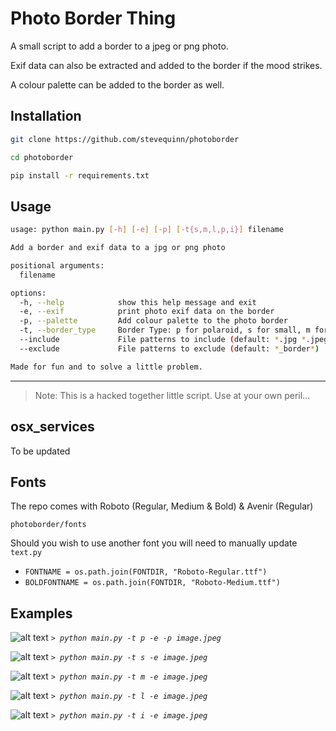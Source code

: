# Photo Border Thing

A small script to add a border to a jpeg or png photo.

Exif data can also be extracted and added to the border if the mood strikes.

A colour palette can be added to the border as well.

## Installation

```bash 
git clone https://github.com/stevequinn/photoborder
```

```bash
cd photoborder
```

```bash
pip install -r requirements.txt
```

## Usage

```bash
usage: python main.py [-h] [-e] [-p] [-t{s,m,l,p,i}] filename

Add a border and exif data to a jpg or png photo

positional arguments:
  filename

options:
  -h, --help            show this help message and exit
  -e, --exif            print photo exif data on the border
  -p, --palette         Add colour palette to the photo border
  -t, --border_type     Border Type: p for polaroid, s for small, m for medium, l for large, i for instagram (default: s)
  --include             File patterns to include (default: *.jpg *.jpeg *.png, *.JPG, *.JPEG, *.PNG)
  --exclude             File patterns to exclude (default: *_border*)

Made for fun and to solve a little problem.
```

---

> Note: This is a hacked together little script. Use at your own peril...

## osx_services

To be updated

## Fonts

The repo comes with Roboto (Regular, Medium & Bold) & Avenir (Regular)

```photoborder/fonts```

Should you wish to use another font you will need to manually update ```text.py```

- ```FONTNAME = os.path.join(FONTDIR, "Roboto-Regular.ttf")```
- ```BOLDFONTNAME = os.path.join(FONTDIR, "Roboto-Medium.ttf")```

## Examples

![alt text](doc/images/20241108_20241108DSCF0043_border-p_exif_palette.jpeg)
*`> python main.py -t p -e -p image.jpeg`*

![alt text](doc/images/20241108_20241108DSCF0043_border-s_exif.jpeg)
*`> python main.py -t s -e image.jpeg`*

![alt text](doc/images/20241108_20241108DSCF0043_border-m_exif.jpeg)
*`> python main.py -t m -e image.jpeg`*

![alt text](doc/images/20241108_20241108DSCF0043_border-l_exif.jpeg)
*`> python main.py -t l -e image.jpeg`*

![alt text](doc/images/20241108_20241108DSCF0043_border-i_exif.jpeg)
*`> python main.py -t i -e image.jpeg`*
